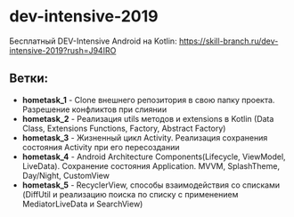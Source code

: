 # dev-intensive-2019

Бесплатный DEV-Intensive Android на Kotlin: https://skill-branch.ru/dev-intensive-2019?rush=J94IRO

## Ветки:
* __hometask_1__ - Clone внешнего репозитория в свою папку проекта. Разрешение конфликтов при слиянии
* __hometask_2__ - Реализация utils методов и extensions в Kotlin (Data Class, Extensions Functions, Factory, Abstract Factory)
* __hometask_3__ - Жизненный цикл Activity. Реализация сохранения состояния Activity при его пересоздании
* __hometask_4__ - Android Architecture Components(Lifecycle, ViewModel, LiveData). Сохранение состояния Application. MVVM, SplashTheme, Day/Night, CustomView
* __hometask_5__ - RecyclerView, способы взаимодействия со списками (DiffUtil и реализацию поиска по списку с применением MediatorLiveData и SearchView)



